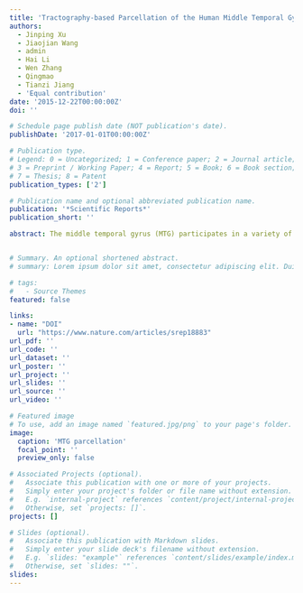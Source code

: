 ```yaml
---
title: 'Tractography-based Parcellation of the Human Middle Temporal Gyrus'
authors:
  - Jinping Xu
  - Jiaojian Wang
  - admin
  - Hai Li
  - Wen Zhang
  - Qingmao
  - Tianzi Jiang
  - 'Equal contribution'
date: '2015-12-22T00:00:00Z'
doi: ''

# Schedule page publish date (NOT publication's date).
publishDate: '2017-01-01T00:00:00Z'

# Publication type.
# Legend: 0 = Uncategorized; 1 = Conference paper; 2 = Journal article;
# 3 = Preprint / Working Paper; 4 = Report; 5 = Book; 6 = Book section;
# 7 = Thesis; 8 = Patent
publication_types: ['2']

# Publication name and optional abbreviated publication name.
publication: '*Scientific Reports*'
publication_short: ''

abstract: The middle temporal gyrus (MTG) participates in a variety of functions, suggesting the existence of distinct functional subregions. In order to further delineate the functions of this brain area, we parcellated the MTG based on its distinct anatomical connectivity profiles and identified four distinct subregions, including the anterior (aMTG), middle (mMTG), posterior (pMTG), and sulcus (sMTG). Both the anatomical connectivity patterns and the resting-state functional connectivity patterns revealed distinct connectivity profiles for each subregion. The aMTG was primarily involved in the default mode network, sound recognition, and semantic retrieval. The mMTG was predominantly involved in the semantic memory and semantic control networks. The pMTG seems to be a part of the traditional sensory language area. The sMTG appears to be associated with decoding gaze direction and intelligible speech. Interestingly, the functional connectivity with Brodmann's Area (BA) 40, BA 44, and BA 45 gradually increased from the anterior to the posterior MTG, a finding which indicated functional topographical organization as well as implying that language processing is functionally segregated in the MTG. These proposed subdivisions of the MTG and its functions contribute to understanding the complex functions of the MTG at the subregional level.


# Summary. An optional shortened abstract.
# summary: Lorem ipsum dolor sit amet, consectetur adipiscing elit. Duis posuere tellus ac convallis placerat. Proin tincidunt magna sed ex sollicitudin condimentum.

# tags:
#   - Source Themes
featured: false

links:
- name: "DOI"
  url: "https://www.nature.com/articles/srep18883"
url_pdf: ''
url_code: ''
url_dataset: ''
url_poster: ''
url_project: ''
url_slides: ''
url_source: ''
url_video: ''

# Featured image
# To use, add an image named `featured.jpg/png` to your page's folder.
image:
  caption: 'MTG parcellation'
  focal_point: ''
  preview_only: false

# Associated Projects (optional).
#   Associate this publication with one or more of your projects.
#   Simply enter your project's folder or file name without extension.
#   E.g. `internal-project` references `content/project/internal-project/index.md`.
#   Otherwise, set `projects: []`.
projects: []

# Slides (optional).
#   Associate this publication with Markdown slides.
#   Simply enter your slide deck's filename without extension.
#   E.g. `slides: "example"` references `content/slides/example/index.md`.
#   Otherwise, set `slides: ""`.
slides:
---
```


